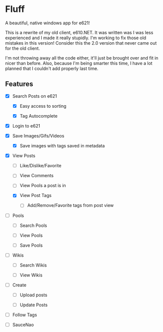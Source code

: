 # Fluff

A beautiful, native windows app for e621!

This is a rewrite of my old client, e610.NET. It was written was I was less experienced and I made it really stupidly. I'm working to fix those old mistakes in this version! Consider this the 2.0 version that never came out for the old client.



I'm not throwing away all the code either, it'll just be brought over and fit in nicer than before. Also, because I'm being smarter this time, I have a lot planned that I couldn't add properly last time.



## Features

- [x] Search Posts on e621
  
  - [x] Easy access to sorting
  
  - [x] Tag Autocomplete

- [x] Login to e621

- [x] Save Images/Gifs/Videos
  
  - [x] Save images with tags saved in metadata

- [x] View Posts
  
  - [ ] Like/Dislike/Favorite
  
  - [ ] View Comments
  
  - [ ] View Pools a post is in
  
  - [x] View Post Tags
    
    - [ ] Add/Remove/Favorite tags from post view

- [ ] Pools
  
  - [ ] Search Pools
  
  - [ ] View Pools
  - [ ] Save Pools

- [ ] Wikis
  
  - [ ] Search Wikis
  
  - [ ] View Wikis

- [ ] Create
  
  - [ ] Upload posts
  
  - [ ] Update Posts

- [ ] Follow Tags

- [ ] SauceNao
